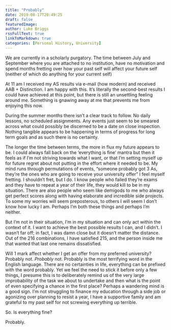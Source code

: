 ```yaml
---
title: "Probably"
date: 2019-08-17T20:49:25
draft: false
featuredImage: 
author: Luke Briggs
rssFullText: true
linkToMarkdown: true
categories: [Personal History, University]
---
```

We are currently in a scholarly purgatory. The time between July and
September where you are attached to no institution, have no motivation and
spend months fretting over how your past self will affect your future self
(neither of which do anything for your current self)

At 11 am I received my AS results via e-mail (how modern) and received AAB
\+ Distinction. I am happy with this. It’s literally the second-best results I
could have achieved at this point, but there is still an unsettling feeling around
me. Something is gnawing away at me that prevents me from enjoying this now.

During the summer months there isn’t a clear track to follow. No daily
lessons, no scheduled assignments. Any events just seem to be smeared across
what could possibly be discerned to be a date on close inspection. Nothing
tangible appears to be happening in terms of progress for long term goals and
as such there is no certainty.

The longer the time between terms, the more in flux my future appears to be.
I could always fall back on the ‘everything is fine’ mantra but then it feels
as if I’m not striving towards what I want, or that I’m setting myself up for
future regret about not putting in the effort where it needed to be. My mind
runs through permutations of events, “someone probably got 3 As, they’re
the ones who are going to receive your university offer” I feel myself
fretting. I shouldn’t fret, but I do. I know people who failed they’re exams
and they have to repeat a year of their life, they would kill to be in my
situation. There are also people who seem like demigods to me who always get
perfect scores along with having elaborate and incredible side projects. To
some my worries will seem preposterous, to others I will seem I don’t know how
lucky I am. Perhaps I’m both these things and perhaps I’m neither.

But I’m not in their situation, I’m in my situation and can only act within
the context of it. I want to achieve the best possible results I can, and I
didn’t. I wasn’t far off; in fact, I was damn close but it doesn’t matter the distance.
Out of the 216 combinations, I have satisfied 215, and the person inside me
that wanted that last one remains dissatisfied.

Will 1 mark affect whether I get an offer from my preferred university?
Probably not. *Probably* not. Probably is the most terrifying
word in the English language. There are no certainties in life, everything can
be prefixed with the word probably. Yet we feel the need to stick it
before only a few things, I presume this is to deliberately remind us of the
very large improbability of the task we about to undertake and then
what is the point of even specifying a chance in the first place? Perhaps a
wandering mind is a good sign. I’m not struggling to finance my education
through a side job or agonizing over planning to resist a year, I have a
supportive family and am grateful to my past self for not screwing everything
up terrible.

So. Is everything fine?

Probably.
